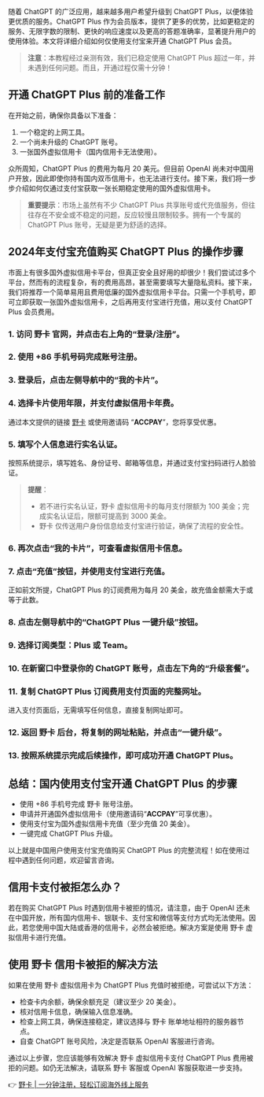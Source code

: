 随着 ChatGPT 的广泛应用，越来越多用户希望升级到 ChatGPT Plus，以便体验更优质的服务。ChatGPT Plus 作为会员版本，提供了更多的优势，比如更稳定的服务、无限字数的限制、更快的响应速度以及更高的答题准确率，显著提升用户的使用体验。本文将详细介绍如何仅使用支付宝来开通 ChatGPT Plus 会员。

> **注意**：本教程经过亲测有效，我们已稳定使用 ChatGPT Plus 超过一年，并未遇到任何问题。而且，开通过程仅需十分钟！

## 开通 ChatGPT Plus 前的准备工作

在开始之前，确保你具备以下准备：

1. 一个稳定的上网工具。
2. 一个尚未升级的 ChatGPT 账号。
3. 一张国外虚拟信用卡（国内信用卡无法使用）。

众所周知，ChatGPT Plus 的费用为每月 20 美元。但目前 OpenAI 尚未对中国用户开放，因此即使你持有国内双币信用卡，也无法进行支付。接下来，我们将一步步介绍如何仅通过支付宝获取一张长期稳定使用的国外虚拟信用卡。

> **重要提示**：市场上虽然有不少 ChatGPT Plus 共享账号或代充值服务，但往往存在不安全或不稳定的问题，反应较慢且限制较多。拥有一个专属的 ChatGPT Plus 账号，无疑是更为舒适的选择。

## 2024年支付宝充值购买 ChatGPT Plus 的操作步骤

市面上有很多国外虚拟信用卡平台，但真正安全且好用的却很少！我们尝试过多个平台，然而有的流程复杂，有的费用高昂，甚至需要填写大量隐私资料。接下来，我们将推荐一个简单易用且费用低廉的国外虚拟信用卡平台。只需一个手机号，即可立即获取一张国外虚拟信用卡，之后再用支付宝进行充值，用以支付 ChatGPT Plus 会员费用。

### 1. 访问 野卡 官网，并点击右上角的“登录/注册”。

### 2. 使用 +86 手机号码完成账号注册。

### 3. 登录后，点击左侧导航中的“我的卡片”。

### 4. 选择卡片使用年限，并支付虚拟信用卡年费。

通过本文提供的链接 [野卡](https://bit.ly/bewildcard) 或使用邀请码 “**ACCPAY**”，您将享受优惠。

### 5. 填写个人信息进行实名认证。

按照系统提示，填写姓名、身份证号、邮箱等信息，并通过支付宝扫码进行人脸验证。

> **提醒**：
> - 若不进行实名认证，野卡 虚拟信用卡的每月支付限额为 100 美金；完成实名认证后，限额可提高到 3000 美金。
> - 野卡 仅传送用户身份信息给支付宝进行验证，确保了流程的安全性。

### 6. 再次点击“我的卡片”，可查看虚拟信用卡信息。

### 7. 点击“充值”按钮，并使用支付宝进行充值。

正如前文所提，ChatGPT Plus 的订阅费用为每月 20 美金，故充值金额需大于或等于此数。

### 8. 点击左侧导航中的“ChatGPT Plus 一键升级”按钮。

### 9. 选择订阅类型：Plus 或 Team。

### 10. 在新窗口中登录你的 ChatGPT 账号，点击左下角的“升级套餐”。

### 11. 复制 ChatGPT Plus 订阅费用支付页面的完整网址。

进入支付页面后，无需填写任何信息，直接复制网址即可。

### 12. 返回 野卡 后台，将复制的网址粘贴，并点击“一键升级”。

### 13. 按照系统提示完成后续操作，即可成功开通 ChatGPT Plus。

## 总结：国内使用支付宝开通 ChatGPT Plus 的步骤

- 使用 +86 手机号完成 野卡 账号注册。
- 申请并开通国外虚拟信用卡（使用邀请码“**ACCPAY**”可享优惠）。
- 使用支付宝为国外虚拟信用卡充值（至少充值 20 美金）。
- 一键完成 ChatGPT Plus 升级。

以上就是中国用户使用支付宝充值购买 ChatGPT Plus 的完整流程！如在使用过程中遇到任何问题，欢迎留言咨询。

## 信用卡支付被拒怎么办？

若在购买 ChatGPT Plus 时遇到信用卡被拒的情况，请注意，由于 OpenAI 还未在中国开放，所有国内信用卡、银联卡、支付宝和微信等支付方式均无法使用。因此，若您使用中国大陆或香港的信用卡，必然会被拒绝。解决方案是使用 野卡 虚拟信用卡进行充值。

## 使用 野卡 信用卡被拒的解决方法

如果在使用 野卡 虚拟信用卡为 ChatGPT Plus 充值时被拒绝，可尝试以下方法：

- 检查卡内余额，确保余额充足（建议至少 20 美金）。
- 核对信用卡信息，确保输入信息准确。
- 检查上网工具，确保连接稳定，建议选择与 野卡 账单地址相符的服务器节点。
- 自查 ChatGPT 账号风险，决定是否联系 OpenAI 客服进行咨询。

通过以上步骤，您应该能够有效解决 野卡 虚拟信用卡支付 ChatGPT Plus 费用被拒的问题。如仍无法解决，请联系 野卡 客服或 OpenAI 客服获取进一步支持。

👉 [野卡 | 一分钟注册，轻松订阅海外线上服务](https://bit.ly/bewildcard)